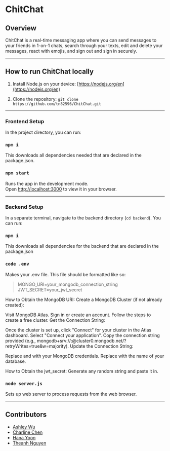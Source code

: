 # ChitChat

## Overview

ChitChat is a real-time messaging app where you can send messages to your friends in 1-on-1 chats, search through your texts, edit and delete your messages, react with emojis, and sign out and sign in securely.

---

## How to run ChitChat locally

1. Install Node.js on your device: [https://nodejs.org/en](https://nodejs.org/en) 

2. Clone the repository: `git clone https://github.com/tn82596/ChitChat.git`
---
### Frontend Setup

In the project directory, you can run:

### `npm i`

This downloads all dependencies needed that are declared in the package.json.

### `npm start`

Runs the app in the development mode.\
Open [http://localhost:3000](http://localhost:3000) to view it in your browser.

---

### Backend Setup

In a separate terminal, navigate to the backend directory (`cd backend`). You can run:

### `npm i`

This downloads all dependencies for the backend that are declared in the package.json

### `code .env`

Makes your .env file. This file should be formatted like so: 
> MONGO_URI=your_mongodb_connection_string \
> JWT_SECRET=your_jwt_secret

How to Obtain the MongoDB URI:
Create a MongoDB Cluster (if not already created):

Visit MongoDB Atlas.
Sign in or create an account.
Follow the steps to create a free cluster.
Get the Connection String:

Once the cluster is set up, click "Connect" for your cluster in the Atlas dashboard.
Select "Connect your application".
Copy the connection string provided (e.g., mongodb+srv://<username>:<password>@cluster0.mongodb.net/<dbname>?retryWrites=true&w=majority).
Update the Connection String:

Replace <username> and <password> with your MongoDB credentials.
Replace <dbname> with the name of your database.

How to Obtain the jwt_secret: 
Generate any random string and paste it in.


### `node server.js`

Sets up web server to process requests from the web browser.

---

## Contributors

* [Ashley Wu](https://github.com/ashleyjwu)
* [Charline Chen](https://github.com/charxmandr)
* [Hana Yoon](https://github.com/cloyooni)
* [Theanh Nguyen](https://github.com/tn82596)
